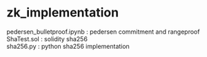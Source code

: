 # zk_implementation

pedersen_bulletproof.ipynb : pedersen commitment and rangeproof  
ShaTest.sol : solidity sha256  
sha256.py : python sha256 implementation   

